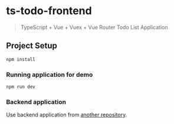 # ts-todo-frontend
> TypeScript + Vue + Vuex + Vue Router Todo List Application

## Project Setup

```sh
npm install
```

### Running application for demo

```sh
npm run dev
```

### Backend application

Use backend application from [another repository](https://github.com/EXPORTER-DEV/ts-todo-backend).